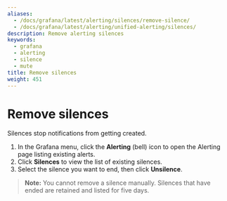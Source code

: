 ```yaml
---
aliases:
  - /docs/grafana/latest/alerting/silences/remove-silence/
  - /docs/grafana/latest/alerting/unified-alerting/silences/
description: Remove alerting silences
keywords:
  - grafana
  - alerting
  - silence
  - mute
title: Remove silences
weight: 451
---
```


# Remove silences

Silences stop notifications from getting created.

1. In the Grafana menu, click the **Alerting** (bell) icon to open the Alerting page listing existing alerts.
1. Click **Silences** to view the list of existing silences.
1. Select the silence you want to end, then click **Unsilence**.

> **Note:** You cannot remove a silence manually. Silences that have ended are retained and listed for five days.
